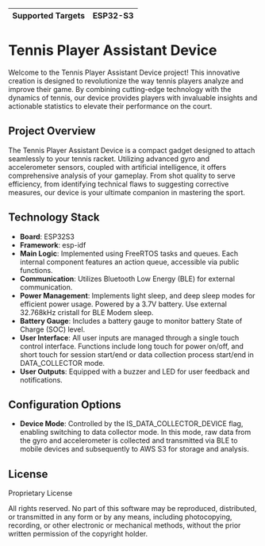 | Supported Targets | ESP32-S3 |
| ----------------- | -------- |

# Tennis Player Assistant Device

Welcome to the Tennis Player Assistant Device project! This innovative creation is designed to revolutionize the way tennis players analyze and improve their game. By combining cutting-edge technology with the dynamics of tennis, our device provides players with invaluable insights and actionable statistics to elevate their performance on the court.

## Project Overview

The Tennis Player Assistant Device is a compact gadget designed to attach seamlessly to your tennis racket. Utilizing advanced gyro and accelerometer sensors, coupled with artificial intelligence, it offers comprehensive analysis of your gameplay. From shot quality to serve efficiency, from identifying technical flaws to suggesting corrective measures, our device is your ultimate companion in mastering the sport.

## Technology Stack

- **Board**: ESP32S3
- **Framework**: esp-idf
- **Main Logic**: Implemented using FreeRTOS tasks and queues. Each internal component features an action queue, accessible via public functions.
- **Communication**: Utilizes Bluetooth Low Energy (BLE) for external communication.
- **Power Management**: Implements light sleep, and deep sleep modes for efficient power usage. Powered by a 3.7V battery. Use external 32.768kHz cristall for BLE Modem sleep.
- **Battery Gauge**: Includes a battery gauge to monitor battery State of Charge (SOC) level.
- **User Interface**: All user inputs are managed through a single touch control interface. Functions include long touch for power on/off, and short touch for session start/end or data collection process start/end in DATA_COLLECTOR mode.
- **User Outputs**: Equipped with a buzzer and LED for user feedback and notifications.

## Configuration Options

- **Device Mode**: Controlled by the IS_DATA_COLLECTOR_DEVICE flag, enabling switching to data collector mode. In this mode, raw data from the gyro and accelerometer is collected and transmitted via BLE to mobile devices and subsequently to AWS S3 for storage and analysis.

## License

Proprietary License

All rights reserved. No part of this software may be reproduced, distributed, or transmitted in any form or by any means, including photocopying, recording, or other electronic or mechanical methods, without the prior written permission of the copyright holder.


